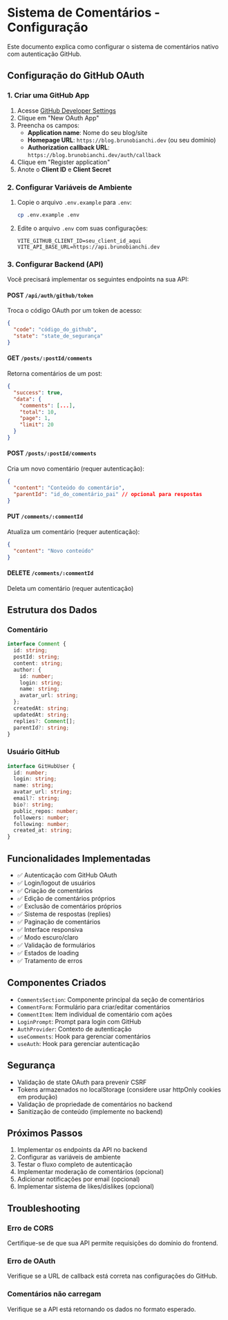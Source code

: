# Sistema de Comentários - Configuração

Este documento explica como configurar o sistema de comentários nativo com autenticação GitHub.

## Configuração do GitHub OAuth

### 1. Criar uma GitHub App

1. Acesse [GitHub Developer Settings](https://github.com/settings/developers)
2. Clique em "New OAuth App"
3. Preencha os campos:
   - **Application name**: Nome do seu blog/site
   - **Homepage URL**: `https://blog.brunobianchi.dev` (ou seu domínio)
   - **Authorization callback URL**: `https://blog.brunobianchi.dev/auth/callback`
4. Clique em "Register application"
5. Anote o **Client ID** e **Client Secret**

### 2. Configurar Variáveis de Ambiente

1. Copie o arquivo `.env.example` para `.env`:
   ```bash
   cp .env.example .env
   ```

2. Edite o arquivo `.env` com suas configurações:
   ```env
   VITE_GITHUB_CLIENT_ID=seu_client_id_aqui
   VITE_API_BASE_URL=https://api.brunobianchi.dev
   ```

### 3. Configurar Backend (API)

Você precisará implementar os seguintes endpoints na sua API:

#### POST `/api/auth/github/token`
Troca o código OAuth por um token de acesso:
```json
{
  "code": "código_do_github",
  "state": "state_de_segurança"
}
```

#### GET `/posts/:postId/comments`
Retorna comentários de um post:
```json
{
  "success": true,
  "data": {
    "comments": [...],
    "total": 10,
    "page": 1,
    "limit": 20
  }
}
```

#### POST `/posts/:postId/comments`
Cria um novo comentário (requer autenticação):
```json
{
  "content": "Conteúdo do comentário",
  "parentId": "id_do_comentário_pai" // opcional para respostas
}
```

#### PUT `/comments/:commentId`
Atualiza um comentário (requer autenticação):
```json
{
  "content": "Novo conteúdo"
}
```

#### DELETE `/comments/:commentId`
Deleta um comentário (requer autenticação)

## Estrutura dos Dados

### Comentário
```typescript
interface Comment {
  id: string;
  postId: string;
  content: string;
  author: {
    id: number;
    login: string;
    name: string;
    avatar_url: string;
  };
  createdAt: string;
  updatedAt: string;
  replies?: Comment[];
  parentId?: string;
}
```

### Usuário GitHub
```typescript
interface GitHubUser {
  id: number;
  login: string;
  name: string;
  avatar_url: string;
  email?: string;
  bio?: string;
  public_repos: number;
  followers: number;
  following: number;
  created_at: string;
}
```

## Funcionalidades Implementadas

- ✅ Autenticação com GitHub OAuth
- ✅ Login/logout de usuários
- ✅ Criação de comentários
- ✅ Edição de comentários próprios
- ✅ Exclusão de comentários próprios
- ✅ Sistema de respostas (replies)
- ✅ Paginação de comentários
- ✅ Interface responsiva
- ✅ Modo escuro/claro
- ✅ Validação de formulários
- ✅ Estados de loading
- ✅ Tratamento de erros

## Componentes Criados

- `CommentsSection`: Componente principal da seção de comentários
- `CommentForm`: Formulário para criar/editar comentários
- `CommentItem`: Item individual de comentário com ações
- `LoginPrompt`: Prompt para login com GitHub
- `AuthProvider`: Contexto de autenticação
- `useComments`: Hook para gerenciar comentários
- `useAuth`: Hook para gerenciar autenticação

## Segurança

- Validação de state OAuth para prevenir CSRF
- Tokens armazenados no localStorage (considere usar httpOnly cookies em produção)
- Validação de propriedade de comentários no backend
- Sanitização de conteúdo (implemente no backend)

## Próximos Passos

1. Implementar os endpoints da API no backend
2. Configurar as variáveis de ambiente
3. Testar o fluxo completo de autenticação
4. Implementar moderação de comentários (opcional)
5. Adicionar notificações por email (opcional)
6. Implementar sistema de likes/dislikes (opcional)

## Troubleshooting

### Erro de CORS
Certifique-se de que sua API permite requisições do domínio do frontend.

### Erro de OAuth
Verifique se a URL de callback está correta nas configurações do GitHub.

### Comentários não carregam
Verifique se a API está retornando os dados no formato esperado.
